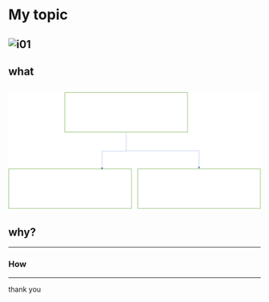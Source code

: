 # My topic

![i01](i01.jpg)
---

## what
![i02](i02.png)
---

## why?

---

### How

---

thank you

